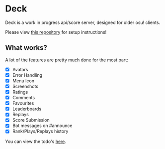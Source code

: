 # Deck

Deck is a work in progress api/score server, designed for older osu! clients.

Please view [this repository](https://github.com/osuTitanic/titanic) for setup instructions!

## What works?

A lot of the features are pretty much done for the most part:

- [x] Avatars
- [x] Error Handling
- [x] Menu Icon
- [x] Screenshots
- [x] Ratings
- [x] Comments
- [x] Favourites
- [x] Leaderboards
- [x] Replays
- [x] Score Submission
- [x] Bot messages on #announce
- [x] Rank/Plays/Replays history

You can view the todo's [here](https://github.com/users/Lekuruu/projects/2).
